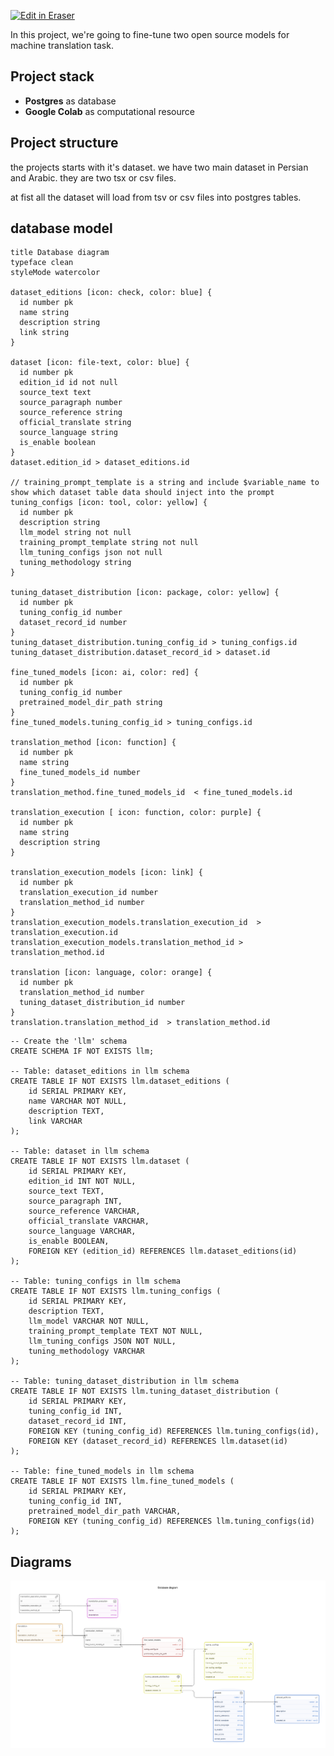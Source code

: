 <p><a target="_blank" href="https://app.eraser.io/workspace/ksIpClMCjui2MBeBuuy5" id="edit-in-eraser-github-link"><img alt="Edit in Eraser" src="https://firebasestorage.googleapis.com/v0/b/second-petal-295822.appspot.com/o/images%2Fgithub%2FOpen%20in%20Eraser.svg?alt=media&amp;token=968381c8-a7e7-472a-8ed6-4a6626da5501"></a></p>

In this project, we're going to fine-tune two open source models for machine translation task. 



## Project stack
- **Postgres** as database
- **Google Colab** as computational resource
## Project structure 
the projects starts with it's dataset. we have two main dataset in Persian and Arabic. they are two tsx or csv files. 



at fist all the dataset will load from tsv or csv files into postgres tables. 







## database model
```
title Database diagram
typeface clean
styleMode watercolor

dataset_editions [icon: check, color: blue] {
  id number pk
  name string
  description string
  link string
}

dataset [icon: file-text, color: blue] {
  id number pk
  edition_id id not null
  source_text text
  source_paragraph number
  source_reference string
  official_translate string
  source_language string
  is_enable boolean
}
dataset.edition_id > dataset_editions.id

// training_prompt_template is a string and include $variable_name to show which dataset table data should inject into the prompt 
tuning_configs [icon: tool, color: yellow] {
  id number pk
  description string
  llm_model string not null
  training_prompt_template string not null
  llm_tuning_configs json not null
  tuning_methodology string
}

tuning_dataset_distribution [icon: package, color: yellow] {
  id number pk
  tuning_config_id number
  dataset_record_id number
}
tuning_dataset_distribution.tuning_config_id > tuning_configs.id
tuning_dataset_distribution.dataset_record_id > dataset.id

fine_tuned_models [icon: ai, color: red] {
  id number pk
  tuning_config_id number
  pretrained_model_dir_path string
}
fine_tuned_models.tuning_config_id > tuning_configs.id

translation_method [icon: function] {
  id number pk
  name string
  fine_tuned_models_id number
}
translation_method.fine_tuned_models_id  < fine_tuned_models.id

translation_execution [ icon: function, color: purple] {
  id number pk
  name string
  description string
}

translation_execution_models [icon: link] {
  id number pk
  translation_execution_id number
  translation_method_id number
}
translation_execution_models.translation_execution_id  > translation_execution.id
translation_execution_models.translation_method_id > translation_method.id

translation [icon: language, color: orange] {
  id number pk
  translation_method_id number
  tuning_dataset_distribution_id number
}
translation.translation_method_id  > translation_method.id
```
```
-- Create the 'llm' schema
CREATE SCHEMA IF NOT EXISTS llm;

-- Table: dataset_editions in llm schema
CREATE TABLE IF NOT EXISTS llm.dataset_editions (
    id SERIAL PRIMARY KEY,
    name VARCHAR NOT NULL,
    description TEXT,
    link VARCHAR
);

-- Table: dataset in llm schema
CREATE TABLE IF NOT EXISTS llm.dataset (
    id SERIAL PRIMARY KEY,
    edition_id INT NOT NULL,
    source_text TEXT,
    source_paragraph INT,
    source_reference VARCHAR,
    official_translate VARCHAR,
    source_language VARCHAR,
    is_enable BOOLEAN,
    FOREIGN KEY (edition_id) REFERENCES llm.dataset_editions(id)
);

-- Table: tuning_configs in llm schema
CREATE TABLE IF NOT EXISTS llm.tuning_configs (
    id SERIAL PRIMARY KEY,
    description TEXT,
    llm_model VARCHAR NOT NULL,
    training_prompt_template TEXT NOT NULL,
    llm_tuning_configs JSON NOT NULL,
    tuning_methodology VARCHAR
);

-- Table: tuning_dataset_distribution in llm schema
CREATE TABLE IF NOT EXISTS llm.tuning_dataset_distribution (
    id SERIAL PRIMARY KEY,
    tuning_config_id INT,
    dataset_record_id INT,
    FOREIGN KEY (tuning_config_id) REFERENCES llm.tuning_configs(id),
    FOREIGN KEY (dataset_record_id) REFERENCES llm.dataset(id)
);

-- Table: fine_tuned_models in llm schema
CREATE TABLE IF NOT EXISTS llm.fine_tuned_models (
    id SERIAL PRIMARY KEY,
    tuning_config_id INT,
    pretrained_model_dir_path VARCHAR,
    FOREIGN KEY (tuning_config_id) REFERENCES llm.tuning_configs(id)
);
```



<!-- eraser-additional-content -->
## Diagrams
<!-- eraser-additional-files -->
<a href="/README-Database diagram-1.eraserdiagram" data-element-id="VG6Hi6Krg3AcAKXZ-irRC"><img src="/.eraser/ksIpClMCjui2MBeBuuy5___IadufevN5oYO4XeTK6Z8OhMAcK83___---diagram----c5c117ac29b1faa85ff2eddf4783d5a1-Database-diagram.png" alt="" data-element-id="VG6Hi6Krg3AcAKXZ-irRC" /></a>
<!-- end-eraser-additional-files -->
<!-- end-eraser-additional-content -->
<!--- Eraser file: https://app.eraser.io/workspace/ksIpClMCjui2MBeBuuy5 --->